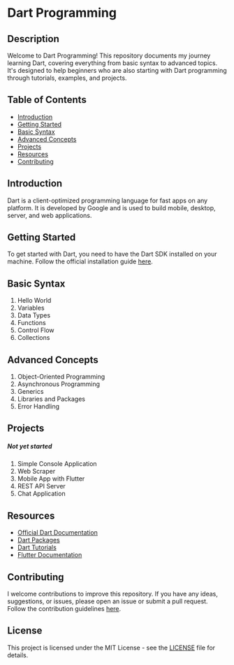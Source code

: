 # Dart Programming

## Description

Welcome to Dart Programming! This repository documents my journey learning Dart, covering everything from basic syntax to advanced topics. It's designed to help beginners who are also starting with Dart programming through tutorials, examples, and projects.

## Table of Contents

- [Introduction](#introduction)
- [Getting Started](#getting-started)
- [Basic Syntax](#basic-syntax)
- [Advanced Concepts](#advanced-concepts)
- [Projects](#projects)
- [Resources](#resources)
- [Contributing](#contributing)

## Introduction

Dart is a client-optimized programming language for fast apps on any platform. It is developed by Google and is used to build mobile, desktop, server, and web applications.

## Getting Started

To get started with Dart, you need to have the Dart SDK installed on your machine. Follow the official installation guide [here](https://dart.dev/get-dart).

## Basic Syntax

1. Hello World
2. Variables
3. Data Types
4. Functions
5. Control Flow
6. Collections

## Advanced Concepts

1. Object-Oriented Programming
2. Asynchronous Programming
3. Generics
4. Libraries and Packages
5. Error Handling

## Projects
##### Not yet started
1. Simple Console Application
2. Web Scraper
3. Mobile App with Flutter
4. REST API Server
5. Chat Application

## Resources

- [Official Dart Documentation](https://dart.dev/guides)
- [Dart Packages](https://pub.dev/)
- [Dart Tutorials](https://dart.dev/tutorials)
- [Flutter Documentation](https://flutter.dev/docs)

## Contributing

I welcome contributions to improve this repository. If you have any ideas, suggestions, or issues, please open an issue or submit a pull request. Follow the contribution guidelines [here](CONTRIBUTING.md).

## License

This project is licensed under the MIT License - see the [LICENSE](LICENSE) file for details.
